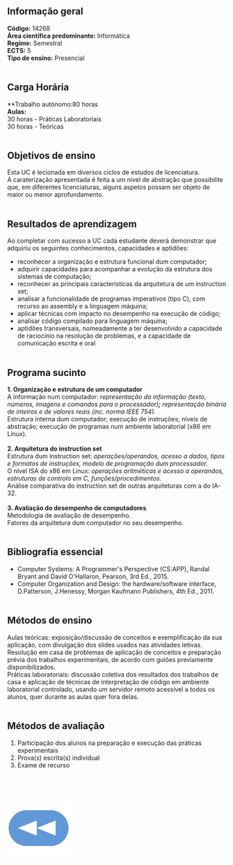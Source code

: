 ## Informação geral
**Código:** 14268
<br> **Área científica predominante:** Informática
<br> **Regime:** Semestral
<br> **ECTS:** 5
<br> **Tipo de ensino:** Presencial
<br><br>
## Carga Horária
**Trabalho autónomo:80  horas
<br> **Aulas:**
<br>30  horas  -  Práticas Laboratoriais
<br>30  horas  -  Teóricas
<br><br>
## Objetivos de ensino
Esta UC é lecionada em diversos ciclos de estudos de licenciatura.
<br>A caraterização apresentada é feita a um nível de abstração que possibilite que, em diferentes licenciaturas, alguns aspetos possam ser objeto de maior ou menor aprofundamento.
<br><br>
## Resultados de aprendizagem
Ao completar com sucesso a UC cada estudante deverá demonstrar que adquiriu os seguintes conhecimentos, capacidades e aptidões: 
- reconhecer a organização e estrutura funcional dum computador; 
- adquirir capacidades para acompanhar a evolução da estrutura dos sistemas de computação; 
- reconhecer as principais características da arquitetura de um instruction set; 
- analisar a funcionalidade de programas imperativos (tipo C), com recurso ao assembly e a linguagem máquina; 
- aplicar técnicas com impacto no desempenho na execução de código; 
- analisar código compilado para linguagem máquina; 
- aptidões transversais, nomeadamente a ter desenvolvido a capacidade de raciocínio na resolução de problemas, e a capacidade de comunicação escrita e oral
<br><br>
## Programa sucinto
**1. Organização e estrutura de um computador**
<br>  A informação num computador:  *representação da informação (texto, números, imagens e comandos para o processador)**;**  representação binária de inteiros e de valores reais (inc. norma IEEE 754).*
<br>  Estrutura interna dum computador; execução de instruções; níveis de abstração; execução de programas num ambiente laboratorial (x86 em Linux).
<br><br>**2. Arquitetura do instruction set**
<br>  Estrutura dum instruction set:  *operações/operandos, acesso a dados, tipos e formatos de instruções, modelo de programação dum processador.*
<br>  O nível ISA do x86 em Linux:  *operações aritméticas e acesso a operandos, estruturas de controlo em C, funções/procedimentos.*
<br>  Análise comparativa do instruction set de outras arquiteturas com a do IA-32.
<br><br>**3. Avaliação do desempenho de computadores**
<br>  Metodologia de avaliação de desempenho.
<br>  Fatores da arquitetura dum computador no seu desempenho.
<br><br>
## Bibliografia essencial
* Computer Systems: A Programmer's Perspective (CS:APP), Randal Bryant and David O'Hallaron, Pearson, 3rd Ed., 2015.
* Computer Organization and Design: the hardware/software interface, D.Patterson, J.Henessy, Morgan Kaufmann Publishers, 4th Ed., 2011.
<br><br>
## Métodos de ensino
Aulas teóricas: exposição/discussão de conceitos e exemplificação da sua aplicação, com divulgação dos slides usados nas atividades letivas.
<br>Resolução em casa de problemas de aplicação de conceitos e preparação prévia dos trabalhos experimentais, de acordo com guiões previamente disponibilizados.
<br>Práticas laboratoriais: discussão coletiva dos resultados dos trabalhos de casa e aplicação de técnicas de interpretação de código em ambiente laboratorial controlado, usando um servidor remoto acessível a todos os alunos, quer durante as aulas quer fora delas.
<br><br>
## Métodos de avaliação
1. Participação dos alunos na preparação e execução das práticas experimentais
2. Prova(s) escrita(s) individual
3. Exame de recurso

<br><br>

[![retroceder](https://raw.githubusercontent.com/David81820/Recursos-LCC/main/Rewind.png)](https://david81820.github.io/Recursos-LCC/1ano/2sem/SC)
